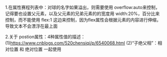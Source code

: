 1.在属性赛程列表中：对球的名字如果溢出，则需要使用 overflow:auto来控制，记得要也设置父元素，以及父元素的兄弟元素的的宽度用 width:20%，百分比来控制，而不能使用 flex:1 这边来控制，因为flex属性会根据元素的内容进行伸缩，导致文本不会漂浮在最上面

2.关于 postion属性：4种属性值的描述：
  (1)https://www.cnblogs.com/520chensiqi/p/6540068.html
  (2)“子绝父相”：相对位置  和 绝对位置 一起使用
